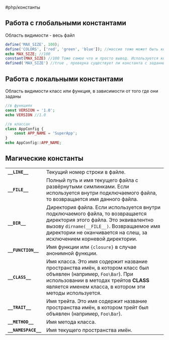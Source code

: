 #php/константы

## Работа с  глобальными константами
Область видимости - весь файл
```php
define('MAX_SIZE', 100);
define('COLORS', ['red', 'green', 'blue']); //массив тоже может быть константой
echo MAX_SIZE; //100
constant(MAX_SIZE) //100 Тоже самое что и просто вывод. Используется когда имя константы заранее не известно
defined('MAX_SIZE') //true , проверка существует ли константа с заданным именем
```

## Работа с локальными константами
Область видимости класс или функция, в зависимости от того где они заданы
```php
//в функциях
const VERSION = '1.0';
echo VERSION //1.0

//в классах
class AppConfig { 
	const APP_NAME = 'SuperApp'; 
}
echo AppConfig::APP_NAME;
```
## Магические константы

|                     |                                                                                                                                                                                                                                               |
| ------------------- | --------------------------------------------------------------------------------------------------------------------------------------------------------------------------------------------------------------------------------------------- |
| **`__LINE__`**      | Текущий номер строки в файле.                                                                                                                                                                                                                 |
| **`__FILE__`**      | Полный путь и имя текущего файла с развёрнутыми симлинками. Если используется внутри подключаемого файла, то возвращается имя данного файла.                                                                                                  |
| **`__DIR__`**       | Директория файла. Если используется внутри подключаемого файла, то возвращается директория этого файла. Это эквивалентно вызову `dirname(__FILE__)`. Возвращаемое имя директории не оканчивается на слеш, за исключением корневой директории. |
| **`__FUNCTION__`**  | Имя функции или `{closure}` в случае анонимной функции.                                                                                                                                                                                       |
| **`__CLASS__`**     | Имя класса. Это имя содержит название пространства имён, в котором класс был объявлен (например, `Foo\Bar`). При использовании в методах трейтов __CLASS__ является именем класса, в котором эти методы используется.                         |
| **`__TRAIT__`**     | Имя трейта. Это имя содержит название пространства имён, в котором трейт был объявлен (например, `Foo\Bar`).                                                                                                                                  |
| **`__METHOD__`**    | Имя метода класса.                                                                                                                                                                                                                            |
| **`__NAMESPACE__`** | Имя текущего пространства имён.                                                                                                                                                                                                               |


